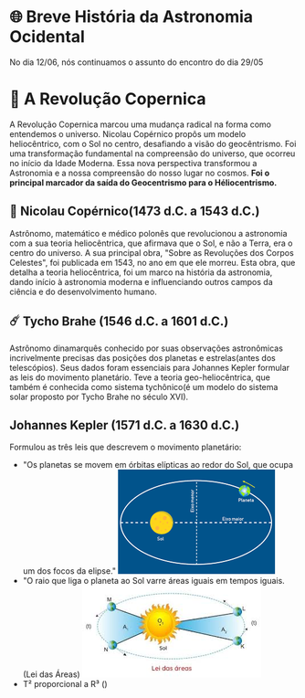 # 🌐 Breve História da Astronomia Ocidental

No dia 12/06, nós continuamos o assunto do encontro do dia 29/05

# 🚩 A Revolução Copernica

A Revolução Copernica marcou uma mudança radical na forma como entendemos o universo. Nicolau Copérnico propôs um modelo heliocêntrico, com o Sol no centro, 
desafiando a visão do geocêntrismo. Foi uma transformação fundamental na compreensão do universo, que ocorreu no início da Idade Moderna. Essa nova perspectiva transformou a Astronomia e a nossa compreensão do nosso lugar no cosmos. **Foi o principal marcador da saída do Geocentrismo para o Héliocentrismo.**

## 🌌 Nicolau Copérnico(1473 d.C. a 1543 d.C.)
Astrônomo, matemático e médico polonês que revolucionou a astronomia com a sua teoria heliocêntrica, que afirmava que o Sol, e não a Terra, era o centro do universo.
A sua principal obra, "Sobre as Revoluções dos Corpos Celestes", foi publicada em 1543, no ano em que ele morreu. Esta obra, que detalha a teoria heliocêntrica, foi um marco na história da astronomia, dando início à astronomia moderna e influenciando outros campos da ciência e do desenvolvimento humano. 

## ☄️ Tycho Brahe (1546 d.C. a 1601 d.C.)
Astrônomo dinamarquês conhecido por suas observações astronômicas incrivelmente precisas das posições dos planetas e estrelas(antes dos telescópios). Seus dados foram essenciais para Johannes Kepler formular as leis do movimento planetário. Teve a teoria geo-heliocêntrica, que também é conhecida como sistema tychônico(é um modelo do sistema solar proposto por Tycho Brahe no século XVI).

## Johannes Kepler (1571 d.C. a 1630 d.C.)
Formulou as três leis que descrevem o movimento planetário:

- "Os planetas se movem em órbitas elípticas ao redor do Sol, que ocupa um dos focos da elipse."
   ![Elipse](img/primeiraleidekepler.png)
- "O raio que liga o planeta ao Sol varre áreas iguais em tempos iguais. (Lei das Áreas)
   ![Elipse](img/elipsejohanneskepler.jpg)
- T² proporcional a R³ ()
